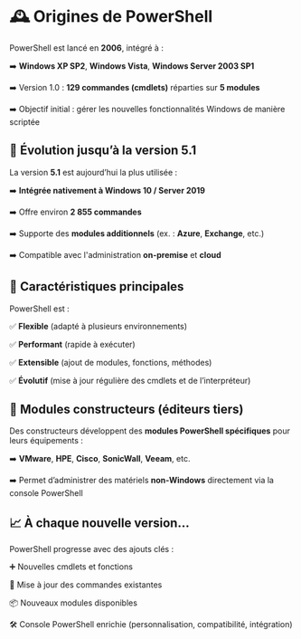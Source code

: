 # **🕰️ Origines de PowerShell**

PowerShell est lancé en **2006**, intégré à :

➡️ **Windows XP SP2**, **Windows Vista**, **Windows Server 2003 SP1**

➡️ Version 1.0 : **129 commandes (cmdlets)** réparties sur **5 modules**

➡️ Objectif initial : gérer les nouvelles fonctionnalités Windows de manière scriptée



## **🚀 Évolution jusqu’à la version 5.1**

La version **5.1** est aujourd’hui la plus utilisée :

➡️ **Intégrée nativement à Windows 10 / Server 2019**

➡️ Offre environ **2 855 commandes**

➡️ Supporte des **modules additionnels** (ex. : **Azure**, **Exchange**, etc.)

➡️ Compatible avec l'administration **on-premise** et **cloud**



## **🔧 Caractéristiques principales**

PowerShell est :

✅ **Flexible** (adapté à plusieurs environnements)

✅ **Performant** (rapide à exécuter)

✅ **Extensible** (ajout de modules, fonctions, méthodes)

✅ **Évolutif** (mise à jour régulière des cmdlets et de l’interpréteur)



## **🧩 Modules constructeurs (éditeurs tiers)**

Des constructeurs développent des **modules PowerShell spécifiques** pour leurs équipements :

➡️ **VMware**, **HPE**, **Cisco**, **SonicWall**, **Veeam**, etc.

➡️ Permet d’administrer des matériels **non-Windows** directement via la console PowerShell



## **📈 À chaque nouvelle version...**

PowerShell progresse avec des ajouts clés :

➕ Nouvelles cmdlets et fonctions

🔁 Mise à jour des commandes existantes

📦 Nouveaux modules disponibles

🛠️ Console PowerShell enrichie (personnalisation, compatibilité, intégration)

